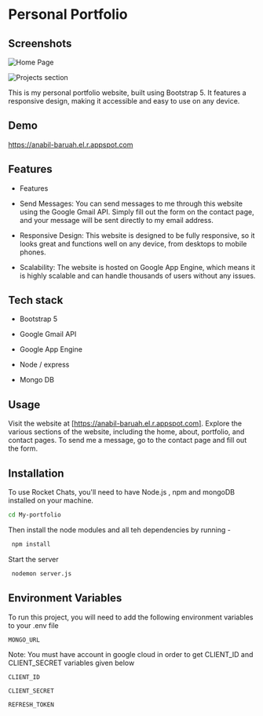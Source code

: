 
# Personal Portfolio

## Screenshots

![Home Page](https://res.cloudinary.com/dudvqptv0/image/upload/v1680634878/personalPortfolio/profilePhotoDp_mmozfl.png)

![Projects section](https://res.cloudinary.com/dudvqptv0/image/upload/v1680634863/personalPortfolio/profilePhotoDp2_mezova.png)

This is my personal portfolio website, built using Bootstrap 5. It features a responsive design, making it accessible and easy to use on any device.


## Demo

https://anabil-baruah.el.r.appspot.com


## Features

- Features
- Send Messages: You can send messages to me through this website using the Google Gmail API. Simply fill out the form on the contact page, and your message will be sent directly to my email address.

- Responsive Design: This website is designed to be fully responsive, so it looks great and functions well on any device, from desktops to mobile phones.

- Scalability: The website is hosted on Google App Engine, which means it is highly scalable and can handle thousands of users without any issues.
## Tech stack

- Bootstrap 5

- Google Gmail API

- Google App Engine

- Node / express

- Mongo DB
## Usage

Visit the website at [https://anabil-baruah.el.r.appspot.com].
Explore the various sections of the website, including the home, about, portfolio, and contact pages.
To send me a message, go to the contact page and fill out the form.
## Installation

To use Rocket Chats, you'll need to have Node.js , npm and mongoDB installed on your machine.

```bash
cd My-portfolio
```
Then install the node modules and all teh dependencies by running -

```bash
 npm install
```
Start the server
```bash
 nodemon server.js
```
    
## Environment Variables

To run this project, you will need to add the following environment variables to your .env file

`MONGO_URL`

Note: You must have account in google cloud in order to get CLIENT_ID and CLIENT_SECRET variables given below

`CLIENT_ID`

`CLIENT_SECRET`

`REFRESH_TOKEN` 


